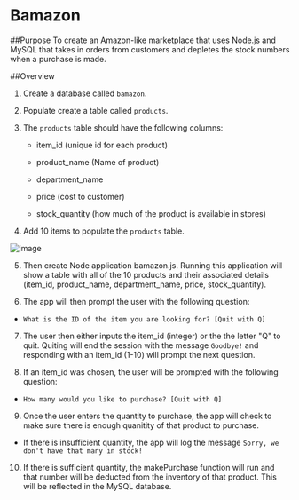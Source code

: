 # Bamazon
##Purpose
To create an Amazon-like marketplace that uses Node.js and MySQL that takes in orders from customers and depletes the stock numbers when a purchase is made.

##Overview

1. Create a database called `bamazon`.
2. Populate create a table called `products`.
3. The ``products`` table should have the following columns:
   
   * item_id (unique id for each product)

   * product_name (Name of product)

   * department_name

   * price (cost to customer)

   * stock_quantity (how much of the product is available in stores)

4. Add 10 items to populate the `products` table.

![image](https://{Screenshots/database})

5. Then create Node application bamazon.js. Running this application will show a table with all of the 10 products and their associated details (item_id, product_name, department_name, price, stock_quantity).

6. The app will then prompt the user with the following question:
- `What is the ID of the item you are looking for? [Quit with Q]`

7. The user then either inputs the item_id (integer) or the the letter "Q" to quit. Quiting will end the session with the message `Goodbye!` and responding with an item_id (1-10) will prompt the next question.

8. If an item_id was chosen, the user will be prompted with the following question:
- `How many would you like to purchase? [Quit with Q]`

9. Once the user enters the quantity  to purchase, the app will check to make sure there is enough quanitity of that product to purchase. 
- If there is insufficient quantity, the app will log the message `Sorry, we don't have that many in stock!`

10. If there is sufficient quantity, the makePurchase function will run and that number will be deducted from the inventory of that product. This will be reflected in the MySQL database.


